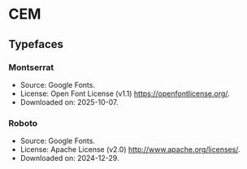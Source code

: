 # CEM

## Typefaces

### Montserrat

- Source: Google Fonts.
- License: Open Font License (v1.1) <https://openfontlicense.org/>.
- Downloaded on: 2025-10-07.

### Roboto

- Source: Google Fonts.
- License: Apache License (v2.0) <http://www.apache.org/licenses/>.
- Downloaded on: 2024-12-29.
